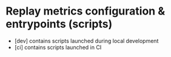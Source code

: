 # Replay metrics configuration & entrypoints (scripts)

* [dev] contains scripts launched during local development
* [ci] contains scripts launched in CI
